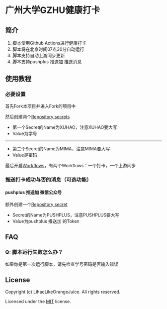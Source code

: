 # 广州大学GZHU健康打卡

## 简介

1. 脚本使用Github Actions进行健康打卡
2. 脚本将在北京时间07点30分自动运行
3. 脚本支持自动上游同步更新
4. 脚本支持pushplus 推送加 推送消息

## 使用教程

### 必要设置

首先Fork本项目并进入Fork的项目中

然后创建两个[Repository secrets](https://docs.github.com/en/actions/security-guides/encrypted-secrets#creating-encrypted-secrets-for-a-repository)

- 第一个Secret的Name为XUHAO，注意XUHAO要大写
- Value为学号

---

- 第二个Secret的Name为MIMA，注意MIMA要大写
- Value是密码

最后开启[Workflows](https://docs.github.com/en/actions/managing-workflow-runs/disabling-and-enabling-a-workflow#enabling-a-workflow)，有两个Workflows：一个打卡，一个上游同步

### 推送打卡成功与否的消息（可选功能）

#### pushplus 推送加 微信公众号

额外创建一个[Repository secret](https://docs.github.com/en/actions/security-guides/encrypted-secrets#creating-encrypted-secrets-for-a-repository)

- Secret的Name为PUSHPLUS，注意PUSHPLUS要大写
- Value为pushplus 推送加 的Token

## FAQ

### Q: 脚本运行失败怎么办？

如果你是第一次运行脚本，请先检查学号密码是否输入错误

## License

Copyright (c) LihaoLikeOrangeJuice. All rights reserved.

Licensed under the [MIT](LICENSE) license.
